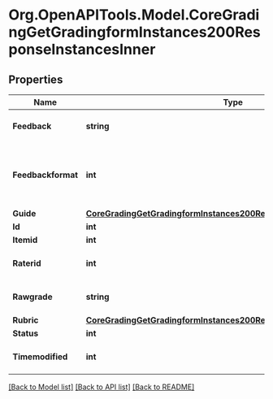 # Org.OpenAPITools.Model.CoreGradingGetGradingformInstances200ResponseInstancesInner

## Properties

Name | Type | Description | Notes
------------ | ------------- | ------------- | -------------
**Feedback** | **string** | feedback | [optional] [default to "null"]
**Feedbackformat** | **int** | feedback format (1 &#x3D; HTML, 0 &#x3D; MOODLE, 2 &#x3D; PLAIN, or 4 &#x3D; MARKDOWN) | [optional] [default to null]
**Guide** | [**CoreGradingGetGradingformInstances200ResponseInstancesInnerGuide**](CoreGradingGetGradingformInstances200ResponseInstancesInnerGuide.md) |  | [optional] 
**Id** | **int** | instance id | [optional] 
**Itemid** | **int** | item id | [optional] 
**Raterid** | **int** | rater id | [optional] [default to null]
**Rawgrade** | **string** | raw grade | [optional] [default to "null"]
**Rubric** | [**CoreGradingGetGradingformInstances200ResponseInstancesInnerRubric**](CoreGradingGetGradingformInstances200ResponseInstancesInnerRubric.md) |  | [optional] 
**Status** | **int** | status | [optional] 
**Timemodified** | **int** | modified time | [optional] [default to null]

[[Back to Model list]](../README.md#documentation-for-models) [[Back to API list]](../README.md#documentation-for-api-endpoints) [[Back to README]](../README.md)

